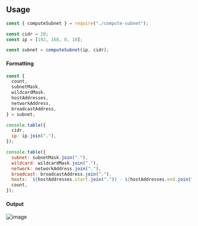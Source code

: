 ## Usage

```js
const { computeSubnet } = require("./compute-subnet");

const cidr = 20;
const ip = [192, 168, 0, 10];

const subnet = computeSubnet(ip, cidr);
```

#### Formatting

```js
const {
  count,
  subnetMask,
  wildcardMask,
  hostAddresses,
  networkAddress,
  broadcastAddress,
} = subnet;

console.table({
  cidr,
  ip: ip.join("."),
});

console.table({
  subnet: subnetMask.join("."),
  wildcard: wildcardMask.join("."),
  network: networkAddress.join("."),
  broadcast: broadcastAddress.join("."),
  hosts: `${hostAddresses.start.join(".")} - ${hostAddresses.end.join(".")}`,
  count,
});
```

#### Output

![image](https://user-images.githubusercontent.com/25634165/156124532-93f0d7fd-70c5-4b3a-8963-82144c90a961.png)
